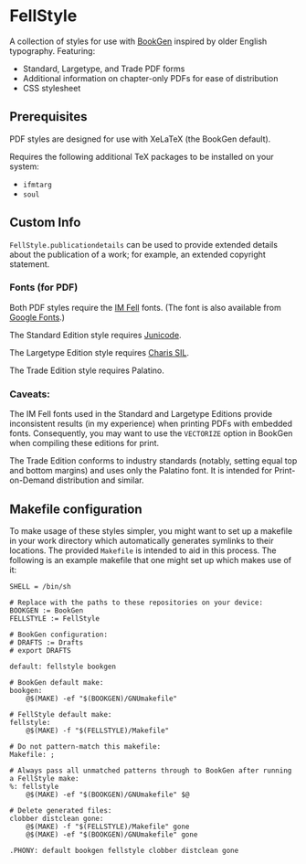 # FellStyle

A collection of styles for use with [BookGen](https://github.com/marrus-sh/BookGen/) inspired by older English typography.
Featuring:

+ Standard, Largetype, and Trade PDF forms
+ Additional information on chapter-only PDFs for ease of distribution
+ CSS stylesheet

## Prerequisites

PDF styles are designed for use with XeLaTeX (the BookGen default).

Requires the following additional TeX packages to be installed on your system:

+ `ifmtarg`
+ `soul`

## Custom Info

`FellStyle.publicationdetails` can be used to provide extended details about the publication of a work; for example, an extended copyright statement.

### Fonts (for PDF)

Both PDF styles require the [IM Fell](https://iginomarini.com/fell/the-revival-fonts/) fonts.
(The font is also available from [Google Fonts](https://fonts.google.com/?query=im+fell).)

The Standard Edition style requires [Junicode](http://junicode.sourceforge.net/).

The Largetype Edition style requires [Charis SIL](https://software.sil.org/charis/).

The Trade Edition style requires Palatino.

### Caveats:

The IM Fell fonts used in the Standard and Largetype Editions provide inconsistent results (in my experience) when printing PDFs with embedded fonts.
Consequently, you may want to use the `VECTORIZE` option in BookGen when compiling these editions for print.

The Trade Edition conforms to industry standards (notably, setting equal top and bottom margins) and uses only the Palatino font.
It is intended for Print-on-Demand distribution and similar.

## Makefile configuration

To make usage of these styles simpler, you might want to set up a makefile in your work directory which automatically generates symlinks to their locations.
The provided `Makefile` is intended to aid in this process.
The following is an example makefile that one might set up which makes use of it:

	SHELL = /bin/sh

	# Replace with the paths to these repositories on your device:
	BOOKGEN := BookGen
	FELLSTYLE := FellStyle

	# BookGen configuration:
	# DRAFTS := Drafts
	# export DRAFTS

	default: fellstyle bookgen

	# BookGen default make:
	bookgen:
		@$(MAKE) -ef "$(BOOKGEN)/GNUmakefile"

	# FellStyle default make:
	fellstyle:
		@$(MAKE) -f "$(FELLSTYLE)/Makefile"

	# Do not pattern-match this makefile:
	Makefile: ;

	# Always pass all unmatched patterns through to BookGen after running a FellStyle make:
	%: fellstyle
		@$(MAKE) -ef "$(BOOKGEN)/GNUmakefile" $@

	# Delete generated files:
	clobber distclean gone:
		@$(MAKE) -f "$(FELLSTYLE)/Makefile" gone
		@$(MAKE) -ef "$(BOOKGEN)/GNUmakefile" gone

	.PHONY: default bookgen fellstyle clobber distclean gone

